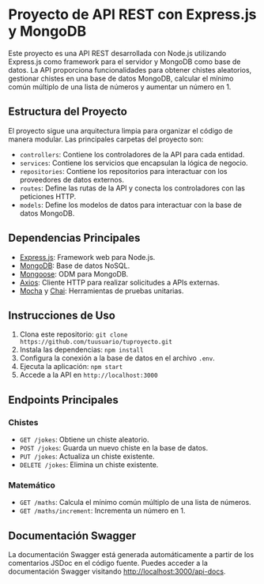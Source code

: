 # Proyecto de API REST con Express.js y MongoDB

Este proyecto es una API REST desarrollada con Node.js utilizando Express.js como framework para el servidor y MongoDB como base de datos. La API proporciona funcionalidades para obtener chistes aleatorios, gestionar chistes en una base de datos MongoDB, calcular el mínimo común múltiplo de una lista de números y aumentar un número en 1.

## Estructura del Proyecto

El proyecto sigue una arquitectura limpia para organizar el código de manera modular. Las principales carpetas del proyecto son:

- `controllers`: Contiene los controladores de la API para cada entidad.
- `services`: Contiene los servicios que encapsulan la lógica de negocio.
- `repositories`: Contiene los repositorios para interactuar con los proveedores de datos externos.
- `routes`: Define las rutas de la API y conecta los controladores con las peticiones HTTP.
- `models`: Define los modelos de datos para interactuar con la base de datos MongoDB.

## Dependencias Principales

- [Express.js](https://expressjs.com/): Framework web para Node.js.
- [MongoDB](https://www.mongodb.com/): Base de datos NoSQL.
- [Mongoose](https://mongoosejs.com/): ODM para MongoDB.
- [Axios](https://axios-http.com/): Cliente HTTP para realizar solicitudes a APIs externas.
- [Mocha](https://mochajs.org/) y [Chai](https://www.chaijs.com/): Herramientas de pruebas unitarias.

## Instrucciones de Uso

1. Clona este repositorio: `git clone https://github.com/tuusuario/tuproyecto.git`
2. Instala las dependencias: `npm install`
3. Configura la conexión a la base de datos en el archivo `.env`.
4. Ejecuta la aplicación: `npm start`
5. Accede a la API en `http://localhost:3000`

## Endpoints Principales

### Chistes

- `GET /jokes`: Obtiene un chiste aleatorio.
- `POST /jokes`: Guarda un nuevo chiste en la base de datos.
- `PUT /jokes`: Actualiza un chiste existente.
- `DELETE /jokes`: Elimina un chiste existente.

### Matemático

- `GET /maths`: Calcula el mínimo común múltiplo de una lista de números.
- `GET /maths/increment`: Incrementa un número en 1.

## Documentación Swagger

La documentación Swagger está generada automáticamente a partir de los comentarios JSDoc en el código fuente. Puedes acceder a la documentación Swagger visitando [http://localhost:3000/api-docs](http://localhost:3000/api-docs).
